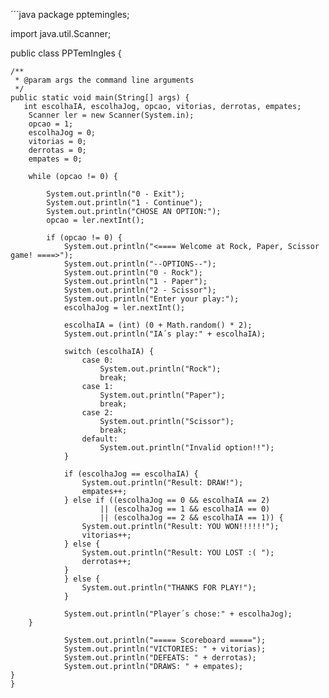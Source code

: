 
´´´java
package pptemingles;

import java.util.Scanner;

public class PPTemIngles {

    /**
     * @param args the command line arguments
     */
    public static void main(String[] args) {
       int escolhaIA, escolhaJog, opcao, vitorias, derrotas, empates;
        Scanner ler = new Scanner(System.in);
        opcao = 1;
        escolhaJog = 0;
        vitorias = 0;
        derrotas = 0;
        empates = 0;

        while (opcao != 0) {

            System.out.println("0 - Exit");
            System.out.println("1 - Continue");
            System.out.println("CHOSE AN OPTION:");
            opcao = ler.nextInt();

            if (opcao != 0) {
                System.out.println("<==== Welcome at Rock, Paper, Scissor game! ====>");
                System.out.println("--OPTIONS--");
                System.out.println("0 - Rock");
                System.out.println("1 - Paper");
                System.out.println("2 - Scissor");
                System.out.println("Enter your play:");
                escolhaJog = ler.nextInt();

                escolhaIA = (int) (0 + Math.random() * 2);
                System.out.println("IA´s play:" + escolhaIA);

                switch (escolhaIA) {
                    case 0:
                        System.out.println("Rock");
                        break;
                    case 1:
                        System.out.println("Paper");
                        break;
                    case 2:
                        System.out.println("Scissor");
                        break;
                    default:
                        System.out.println("Invalid option!!");
                }

                if (escolhaJog == escolhaIA) {
                    System.out.println("Result: DRAW!");
                    empates++;
                } else if ((escolhaJog == 0 && escolhaIA == 2)
                        || (escolhaJog == 1 && escolhaIA == 0)
                        || (escolhaJog == 2 && escolhaIA == 1)) {
                    System.out.println("Result: YOU WON!!!!!!");
                    vitorias++;
                } else {
                    System.out.println("Result: YOU LOST :( ");
                    derrotas++;
                }
                } else {
                    System.out.println("THANKS FOR PLAY!");
                }

                System.out.println("Player´s chose:" + escolhaJog);
        }

                System.out.println("===== Scoreboard =====");
                System.out.println("VICTORIES: " + vitorias);
                System.out.println("DEFEATS: " + derrotas);
                System.out.println("DRAWS: " + empates);
    }
    }
